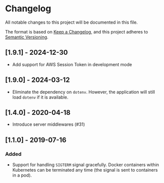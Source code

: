 # Changelog
All notable changes to this project will be documented in this file.

The format is based on [Keep a Changelog](https://keepachangelog.com/en/1.0.0/),
and this project adheres to [Semantic Versioning](https://semver.org/spec/v2.0.0.html).

## [1.9.1] - 2024-12-30

- Add support for AWS Session Token in development mode

## [1.9.0] - 2024-03-12

- Eliminate the dependency on `dotenv`. However, the application will still load `dotenv` if it is available.

## [1.4.0] - 2020-04-18

- Introduce server middlewares (#31)

## [1.1.0] - 2019-07-16

### Added
- Support for handling `SIGTERM` signal gracefully. Docker containers within Kubernetes can be terminated any time (the signal is sent to containers in a pod).
